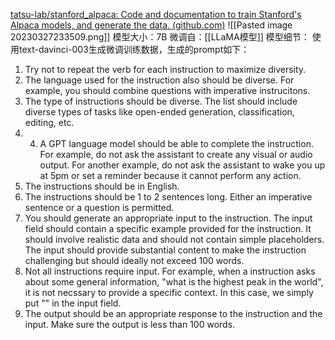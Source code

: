 [tatsu-lab/stanford_alpaca: Code and documentation to train Stanford's Alpaca models, and generate the data. (github.com)](https://github.com/tatsu-lab/stanford_alpaca)
![[Pasted image 20230327233509.png]]
模型大小：7B
微调自：[[LLaMA模型]]
模型细节：
使用text-davinci-003生成微调训练数据，生成的prompt如下：
1. Try not to repeat the verb for each instruction to maximize diversity.
2. The language used for the instruction also should be diverse. For example, you should combine questions with imperative instrucitons.
3. The type of instructions should be diverse. The list should include diverse types of tasks like open-ended generation, classification, editing, etc.
4. 4. A GPT language model should be able to complete the instruction. For example, do not ask the assistant to create any visual or audio output. For another example, do not ask the assistant to wake you up at 5pm or set a reminder because it cannot perform any action.
5. The instructions should be in English.
6. The instructions should be 1 to 2 sentences long. Either an imperative sentence or a question is permitted.
7. You should generate an appropriate input to the instruction. The input field should contain a specific example provided for the instruction. It should involve realistic data and should not contain simple placeholders. The input should provide substantial content to make the instruction challenging but should ideally not exceed 100 words.
8. Not all instructions require input. For example, when a instruction asks about some general information, "what is the highest peak in the world", it is not necssary to provide a specific context. In this case, we simply put "<noinput>" in the input field.
9. The output should be an appropriate response to the instruction and the input. Make sure the output is less than 100 words.